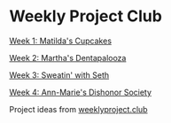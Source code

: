 # Weekly Project Club

[Week 1: Matilda's Cupcakes](https://helloitsjoe.github.io/weekly-project-club?page=0)

[Week 2: Martha's Dentapalooza](https://helloitsjoe.github.io/weekly-project-club?page=1)

[Week 3: Sweatin' with Seth](https://helloitsjoe.github.io/weekly-project-club?page=2)

[Week 4: Ann-Marie's Dishonor Society](https://helloitsjoe.github.io/weekly-project-club?page=3)

Project ideas from [weeklyproject.club](https://weeklyproject.club/)
